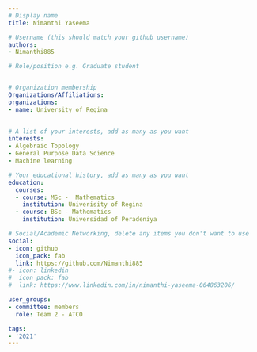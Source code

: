 ```yaml
---
# Display name
title: Nimanthi Yaseema

# Username (this should match your github username)
authors:
- Nimanthi885

# Role/position e.g. Graduate student


# Organization membership
Organizations/Affiliations:
organizations:
- name: University of Regina
 

# A list of your interests, add as many as you want
interests:
- Algebraic Topology
- General Purpose Data Science
- Machine learning

# Your educational history, add as many as you want
education:
  courses:
  - course: MSc -  Mathematics
    institution: Univerisity of Regina
  - course: BSc - Mathematics
    institution: Universidad of Peradeniya

# Social/Academic Networking, delete any items you don't want to use
social:
- icon: github
  icon_pack: fab
  link: https://github.com/Nimanthi885
#- icon: linkedin
#  icon_pack: fab
#  link: https://www.linkedin.com/in/nimanthi-yaseema-064863206/

user_groups:
- committee: members
  role: Team 2 - ATCO

tags:
- '2021'
---
```

